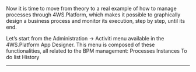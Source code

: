 Now it is time to move from theory to a real example of how to manage processes through 4WS.Platform, which makes it possible to graphically design a business process and monitor its execution, step by step, until its end.

Let’s start from the Administration -&gt; Activiti menu available in the 4WS.Platform App Designer. This menu is composed of these functionalities, all related to the BPM management:
Processes
Instances
To do list
History


                

---


